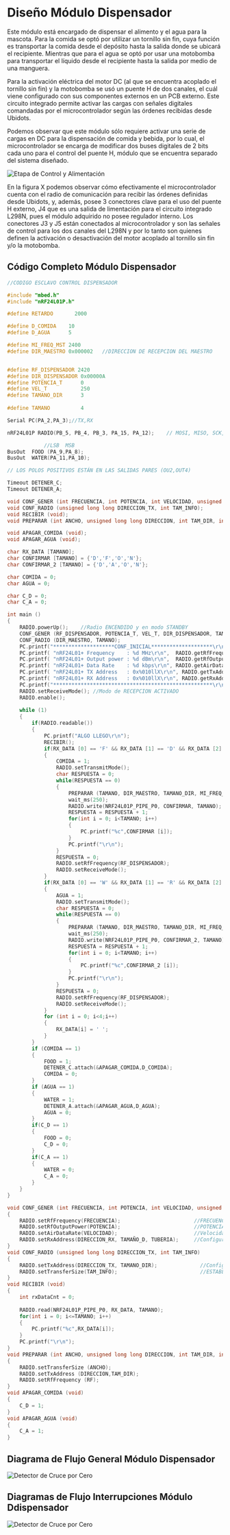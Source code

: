 # Diseño Módulo Dispensador

Este módulo está encargado de dispensar el alimento y el agua para la mascota. Para la comida se optó por utilizar un tornillo sin fin, cuya función es transportar la comida desde el depósito hasta la salida donde se ubicará el recipiente. Mientras que para el agua se optó por usar una motobomba para transportar el líquido desde el recipiente hasta la salida por medio de una manguera.


Para la activación eléctrica del motor DC (al que se encuentra acoplado el tornillo sin fin) y la motobomba se usó un puente H de dos canales, el cuál viene configurado con sus componentes externos en un PCB externo. Este circuito integrado permite activar las cargas con señales digitales comandadas por el microcontrolador según las órdenes recibidas desde Ubidots. 


Podemos observar que este módulo sólo requiere activar una serie de cargas en DC para la dispensación de comida y bebida, por lo cual, el microcontrolador se encarga de modificar dos buses digitales de 2 bits cada uno para el control del puente H, módulo que se encuentra separado del sistema diseñado.


![Etapa de Control y Alimentación](https://github.com/IoT-EBOT/IoT-Home-Sistem-with-STM32-and-Raspberry/blob/main/Codigo%20Dispensador/Imagenes/CONTROL.png)

En la figura X podemos observar cómo efectivamente el microcontrolador cuenta con el radio de comunicación para recibir las órdenes definidas desde Ubidots, y, además, posee 3 conectores clave para el uso del puente H externo, J4 que es una salida de limentación para el circuito integrado L298N, pues el módulo adquirido no posee regulador interno. Los conectores J3 y J5 están conectados al microcontrolador y son las señales de control para los dos canales del L298N y por lo tanto son quienes definen la activación o desactivación del motor acoplado al tornillo sin fin y/o la motobomba.


## Código Completo Módulo Dispensador

```c
//CODIGO ESCLAVO CONTROL DISPENSADOR                                                        

#include "mbed.h"
#include "nRF24L01P.h"

#define RETARDO       2000

#define D_COMIDA    10
#define D_AGUA      5

#define MI_FREQ_MST 2400
#define DIR_MAESTRO 0x000002   //DIRECCION DE RECEPCION DEL MAESTRO


#define RF_DISPENSADOR 2420
#define DIR_DISPENSADOR 0x00000A
#define POTENCIA_T      0
#define VEL_T           250
#define TAMANO_DIR      3
  
#define TAMANO          4

Serial PC(PA_2,PA_3);//TX,RX

nRF24L01P RADIO(PB_5, PB_4, PB_3, PA_15, PA_12);    // MOSI, MISO, SCK, CSN, CE, IRQ----IRQ NO ESTA DEFINIDO NI CONECTADO, LA RECOMENDACION VIENE DADA POR LA LIBRERIA USADA

            //LSB  MSB
BusOut  FOOD (PA_9,PA_8);
BusOut  WATER(PA_11,PA_10);

// LOS POLOS POSITIVOS ESTÁN EN LAS SALIDAS PARES (OU2,OUT4)

Timeout DETENER_C;
Timeout DETENER_A;

void CONF_GENER (int FRECUENCIA, int POTENCIA, int VELOCIDAD, unsigned long long DIRECCION_RX, int TAMAÑO_D, int TUBERIA);
void CONF_RADIO (unsigned long long DIRECCION_TX, int TAM_INFO);
void RECIBIR (void);
void PREPARAR (int ANCHO, unsigned long long DIRECCION, int TAM_DIR, int RF);

void APAGAR_COMIDA (void);
void APAGAR_AGUA (void);

char RX_DATA [TAMANO];
char CONFIRMAR [TAMANO] = {'D','F','O','N'};
char CONFIRMAR_2 [TAMANO] = {'D','A','O','N'};

char COMIDA = 0;
char AGUA = 0;

char C_D = 0;
char C_A = 0;

int main ()
{
    RADIO.powerUp();    //Radio ENCENDIDO y en modo STANDBY
    CONF_GENER (RF_DISPENSADOR, POTENCIA_T, VEL_T, DIR_DISPENSADOR, TAMANO_DIR, NRF24L01P_PIPE_P0); //CONFIGURACION INICIAL radio
    CONF_RADIO (DIR_MAESTRO, TAMANO); 
    PC.printf("********************CONF_INICIAL********************\r\n");  //DIRECCION INICIAL de Transmision
    PC.printf( "nRF24L01+ Frequency    : %d MHz\r\n",  RADIO.getRfFrequency() );
    PC.printf( "nRF24L01+ Output power : %d dBm\r\n",  RADIO.getRfOutputPower() );
    PC.printf( "nRF24L01+ Data Rate    : %d kbps\r\n", RADIO.getAirDataRate() );
    PC.printf( "nRF24L01+ TX Address   : 0x%010llX\r\n", RADIO.getTxAddress() );
    PC.printf( "nRF24L01+ RX Address   : 0x%010llX\r\n", RADIO.getRxAddress() );
    PC.printf("****************************************************\r\n");
    RADIO.setReceiveMode(); //Modo de RECEPCION ACTIVADO
    RADIO.enable();
    
    while (1)
    {
        if(RADIO.readable())
        {
            PC.printf("ALGO LLEGO\r\n");
            RECIBIR();     
            if(RX_DATA [0] == 'F' && RX_DATA [1] == 'D' && RX_DATA [2] == 'O' && RX_DATA [3] == 'N')
            {
                COMIDA = 1;
                RADIO.setTransmitMode();
                char RESPUESTA = 0;
                while(RESPUESTA == 0)
                {
                    PREPARAR (TAMANO, DIR_MAESTRO, TAMANO_DIR, MI_FREQ_MST);
                    wait_ms(250);
                    RADIO.write(NRF24L01P_PIPE_P0, CONFIRMAR, TAMANO);
                    RESPUESTA = RESPUESTA + 1;
                    for(int i = 0; i<TAMANO; i++)
                    {
                        PC.printf("%c",CONFIRMAR [i]);
                    }
                    PC.printf("\r\n");
                }
                RESPUESTA = 0;
                RADIO.setRfFrequency(RF_DISPENSADOR);
                RADIO.setReceiveMode();
            }
            if(RX_DATA [0] == 'W' && RX_DATA [1] == 'R' && RX_DATA [2] == 'O' && RX_DATA [3] == 'N')
            {
                AGUA = 1;
                RADIO.setTransmitMode();
                char RESPUESTA = 0;
                while(RESPUESTA == 0)
                {
                    PREPARAR (TAMANO, DIR_MAESTRO, TAMANO_DIR, MI_FREQ_MST);
                    wait_ms(250);
                    RADIO.write(NRF24L01P_PIPE_P0, CONFIRMAR_2, TAMANO);
                    RESPUESTA = RESPUESTA + 1;
                    for(int i = 0; i<TAMANO; i++)
                    {
                        PC.printf("%c",CONFIRMAR_2 [i]);
                    }
                    PC.printf("\r\n");
                }
                RESPUESTA = 0;
                RADIO.setRfFrequency(RF_DISPENSADOR);
                RADIO.setReceiveMode();
            }
            for (int i = 0; i<4;i++)
            {
                RX_DATA[i] = ' ';
            }           
        }
        if (COMIDA == 1)
        {
            FOOD = 1;
            DETENER_C.attach(&APAGAR_COMIDA,D_COMIDA);
            COMIDA = 0;
        }
        if (AGUA == 1)
        {
            WATER = 1;
            DETENER_A.attach(&APAGAR_AGUA,D_AGUA);
            AGUA = 0;
        }
        if(C_D == 1)
        {
            FOOD = 0;
            C_D = 0;
        } 
        if(C_A == 1)
        {
            WATER = 0;
            C_A = 0;
        }
    } 
}

void CONF_GENER (int FRECUENCIA, int POTENCIA, int VELOCIDAD, unsigned long long DIRECCION_RX, int TAMAÑO_D, int TUBERIA)
{
    RADIO.setRfFrequency(FRECUENCIA);                        //FRECUENCIA de TRANSMISION en MHz  (2400-2525)
    RADIO.setRfOutputPower(POTENCIA);                        //POTENCIA DE SALIDA EN dBm
    RADIO.setAirDataRate(VELOCIDAD);                         //Velocidad de TRASNFERENCIA de Datos en KBTS/S
    RADIO.setRxAddress(DIRECCION_RX, TAMAÑO_D, TUBERIA);     //Configuracion de DIRECCION de RECEPCION (DIRECCION, TAMAÑO de la DIRECCION en bytes, TUBERIA 0-5) LAS TUBERIAS 0 Y 1 admiten tamaños de 3,4,5 bytes. Las Demas por defecto solo tienen un byte de tamaño para la direccion
}
void CONF_RADIO (unsigned long long DIRECCION_TX, int TAM_INFO)
{
    RADIO.setTxAddress(DIRECCION_TX, TAMANO_DIR);              //Configuracion de DIRECCION de TRANSMISION (DIRECCION, TAMAÑO de la DIRECCION en bytes) LA TUBERIA va directamente LIGADA a la configurada en la RECEPCION
    RADIO.setTransferSize(TAM_INFO);                           //ESTABLECER el TAMAÑO en BYTES de la TRANSFERENCIA 
}    
void RECIBIR (void)
{
    int rxDataCnt = 0;
    
    RADIO.read(NRF24L01P_PIPE_P0, RX_DATA, TAMANO);
    for(int i = 0; i<=TAMANO; i++)
    {
        PC.printf("%c",RX_DATA[i]);
    }
    PC.printf("\r\n");
}
void PREPARAR (int ANCHO, unsigned long long DIRECCION, int TAM_DIR, int RF)
{
    RADIO.setTransferSize (ANCHO);
    RADIO.setTxAddress (DIRECCION,TAM_DIR);
    RADIO.setRfFrequency (RF);
}
void APAGAR_COMIDA (void)
{
    C_D = 1;
}
void APAGAR_AGUA (void)
{
    C_A = 1;
}
```

## Diagrama de Flujo General Módulo Dispensador
![Detector de Cruce por Cero](https://github.com/IoT-EBOT/IoT-Home-Sistem-with-STM32-and-Raspberry/blob/main/Codigo%20Dispensador/Imagenes/DIAGRAMA_GENERAL.png)

## Diagramas de Flujo Interrupciones Módulo Ddispensador

![Detector de Cruce por Cero](https://github.com/IoT-EBOT/IoT-Home-Sistem-with-STM32-and-Raspberry/blob/main/Codigo%20Dispensador/Imagenes/INTERRUPCION_1.png)
